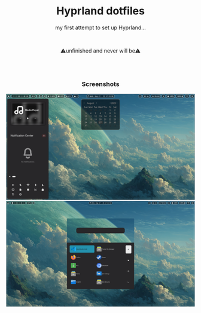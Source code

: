 <h1 align="center" >Hyprland dotfiles</h1>
<p align="center" >my first attempt to set up Hyprland...</p>
<br>

<p align="center">⚠️unfinished and never will be⚠️</p>


<br>
<br>

<h3 align="center">Screenshots</h3>
<img src="0.png">
<img src="2.png">
